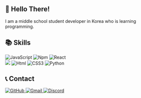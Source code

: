 
## 👋 Hello There!

I am a middle school student developer in Korea who is learning programming.

## 📚 Skills

<img alt="JavaScript" src ="https://img.shields.io/badge/JavaScript-F7DF1E.svg?&style=for-the-badge&logo=JavaScript&logoColor=white"/>  <img alt="Npm" src ="https://img.shields.io/badge/npm-CB3837.svg?&style=for-the-badge&logo=npm&logoColor=white"/> <img alt="React" src ="https://img.shields.io/badge/React-61DAFB.svg?&style=for-the-badge&logo=React&logoColor=white"/>  <br>       <img src="https://img.shields.io/badge/Firebase-orange?style=for-the-badge&logo=Firebase&logoColor=#FFCA28"/>
<img alt="Html" src ="https://img.shields.io/badge/HTML-E34F26.svg?&style=for-the-badge&logo=HTML5&logoColor=white"/> <img alt="CSS3" src ="https://img.shields.io/badge/CSS3-FF9933.svg?&style=for-the-badge&logo=CSS3&logoColor=white"/>  <img alt="Python" src ="https://img.shields.io/badge/Python-3776AB.svg?&style=for-the-badge&logo=Python&logoColor=white"/>

## 📞 Contact
<a href = "https://github.com/studenthojun"><img alt="GitHub" src ="https://img.shields.io/badge/GitHub-181717.svg?&style=for-the-badge&logo=GitHub&logoColor=white"/>
<img alt="Gmail" src ="https://img.shields.io/badge/65rfffrrds@gmail.com-EA4335.svg?&style=for-the-badge&logo=Gmail&logoColor=white"/>
 <img alt="Discord" src ="https://img.shields.io/badge/hojun#8583-7289da.svg?&style=for-the-badge&logo=Discord&logoColor=white"/>
